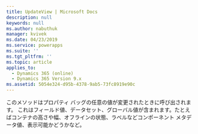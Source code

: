 ```yaml
---
title: UpdateView | Microsoft Docs
description: null
keywords: null
ms.author: nabuthuk
manager: kvivek
ms.date: 04/23/2019
ms.service: powerapps
ms.suite: ''
ms.tgt_pltfrm: ''
ms.topic: article
applies_to:
  - Dynamics 365 (online)
  - Dynamics 365 Version 9.x
ms.assetid: 5054e324-d95b-4378-9ab5-73fc8919e90c
---
```


このメソッドはプロパティ バッグの任意の値が変更されたときに呼び出されます。 これはフィールド値、データセット、グローバル値が含まれます。たとえばコンテナの高さや幅、オフラインの状態、ラベルなどコンポーネント メタデータ値、表示可能かどうかなど。
